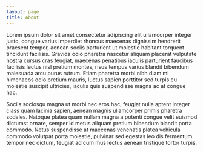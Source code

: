 ```yaml
---
layout: page
title: About
---
```


Lorem ipsum dolor sit amet consectetur adipiscing elit ullamcorper integer justo, congue varius imperdiet rhoncus maecenas dignissim hendrerit praesent tempor, aenean sociis parturient ut molestie habitant torquent tincidunt facilisis. Gravida odio pharetra nascetur aliquam placerat vulputate nostra cursus cras feugiat, maecenas penatibus iaculis parturient faucibus facilisis lectus nisl pretium montes, risus tempus varius blandit bibendum malesuada arcu purus rutrum. Etiam pharetra morbi nibh diam mi himenaeos odio pretium mauris, luctus sapien porttitor sed turpis eu molestie suscipit ultricies, iaculis quis suspendisse magna ac at congue hac.

Sociis sociosqu magna ut morbi nec eros hac, feugiat nulla aptent integer class quam lacinia sapien, aenean magnis ullamcorper primis pharetra sodales. Natoque platea quam nullam magna a potenti congue velit euismod dictumst ornare, semper id metus aliquam pretium bibendum blandit porta commodo. Netus suspendisse at maecenas venenatis platea vehicula commodo volutpat porta molestie, pulvinar sed egestas leo dis fermentum tempor nec dictum, feugiat ad cum mus lectus aenean tristique tortor turpis.
